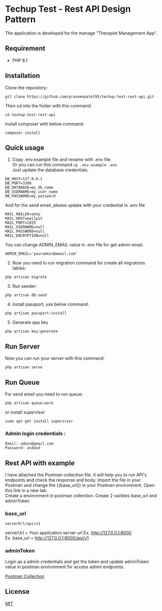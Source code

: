 # Techup Test - Rest API Design Pattern

The application is developed for the manage "Therapist Management App".

## Requirement

- PHP 8.1

## Installation

Clone the repository:

```
git clone https://github.com/praveenpatel95/techup-test-rest-api.git

```

Then cd into the folder with this command:
```
cd techup-test-rest-api
```

Install composer with below command:
```
composer install
```


## Quick usage

1. Copy .env.example file and rename with .env file.<br />
   Or you can run this command
   `cp .env.example .env`
   <br />Just update the database credentials.
```
DB_HOST=127.0.0.1
DB_PORT=3306
DB_DATABASE=my_db_name
DB_USERNAME=my_user_name
DB_PASSWORD=my_password
```
And for the send email, please update with your credential in .env file

```
MAIL_MAILER=smtp
MAIL_HOST=mailpit
MAIL_PORT=1025
MAIL_USERNAME=null
MAIL_PASSWORD=null
MAIL_ENCRYPTION=null
```
You can change ADMIN_EMAIL value in .env file for get admin email.
```
ADMIN_EMAIL='youradmin@email.com'
```

2. Now you need to run migration command for create all migrations tables:

```
php artisan migrate
```


3. Run seeder:

```
php artisan db:seed
```

4. Install passport, use below command:

```
php artisan passport:install
```

5. Generate app key

```
php artisan key:generate
```


## Run Server

Now you can run your server with this command:
```
php artisan serve
```

## Run Queue

For send email you need to run queue:
```
php artisan queue:work
```
or install supervisor
```
sudo apt-get install supervisor
```

### Admin login credentials :
```
Email: admin@gmail.com
Password: asdasd
```


## Rest API with example

I have attached the Postman collection file. It will help you to run API's endpoints and check the response and body.
Import the file in your Postman and change the {{base_url}} in your Postman environment.
Open this link in a new tab.<br>
Create a environment in postman collection. Create 2 vairbles base_url and adminToken

### base_url
```
serverUrl/api/v1
```
serverUrl = Your application server url Ex. http://127.0.0.1:8000 
<br>
Ex. base_url = http://127.0.0.1:8000/api/v1

### adminToken
Login as a admin credentials and get the token and update adminToken value in postman environment for access admin endpoints.

[Postman Collection](https://documenter.getpostman.com/view/9499370/2s93Y5NetE)

## License

[MIT](https://choosealicense.com/licenses/mit/)
